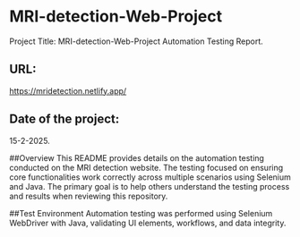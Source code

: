 # MRI-detection-Web-Project
Project Title: MRI-detection-Web-Project  Automation Testing Report.

## URL: 
https://mridetection.netlify.app/

## Date of the project:
15-2-2025.

##Overview
This README provides details on the automation testing conducted on the MRI detection website. The testing focused on ensuring core functionalities work correctly across multiple scenarios using Selenium and Java. The primary goal is to help others understand the testing process and results when reviewing this repository.

##Test Environment
Automation testing was performed using Selenium WebDriver with Java, validating UI elements, workflows, and data integrity.
